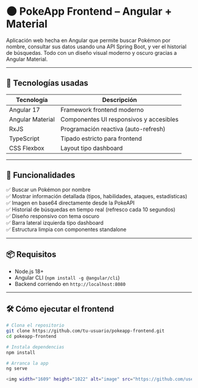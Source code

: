 # 🌑 PokeApp Frontend – Angular + Material

Aplicación web hecha en Angular que permite buscar Pokémon por nombre, consultar sus datos usando una API Spring Boot, y ver el historial de búsquedas. Todo con un diseño visual moderno y oscuro gracias a Angular Material.

---

## 🚀 Tecnologías usadas

| Tecnología     | Descripción                           |
|----------------|---------------------------------------|
| Angular 17     | Framework frontend moderno            |
| Angular Material | Componentes UI responsivos y accesibles |
| RxJS           | Programación reactiva (auto-refresh)  |
| TypeScript     | Tipado estricto para frontend         |
| CSS Flexbox    | Layout tipo dashboard                 |

---

## 🎯 Funcionalidades

✅ Buscar un Pokémon por nombre  
✅ Mostrar información detallada (tipos, habilidades, ataques, estadísticas)  
✅ Imagen en base64 directamente desde la PokeAPI  
✅ Historial de búsquedas en tiempo real (refresco cada 10 segundos)  
✅ Diseño responsivo con tema oscuro  
✅ Barra lateral izquierda tipo dashboard  
✅ Estructura limpia con componentes standalone

---

## 📦 Requisitos

- Node.js 18+
- Angular CLI (`npm install -g @angular/cli`)
- Backend corriendo en `http://localhost:8080`

---

## 🛠 Cómo ejecutar el frontend

```bash
# Clona el repositorio
git clone https://github.com/tu-usuario/pokeapp-frontend.git
cd pokeapp-frontend

# Instala dependencias
npm install

# Arranca la app
ng serve

<img width="1609" height="1022" alt="image" src="https://github.com/user-attachments/assets/f3d9995a-8d5d-4a4b-8965-8834af43f596" />
